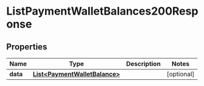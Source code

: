 

# ListPaymentWalletBalances200Response


## Properties

| Name | Type | Description | Notes |
|------------ | ------------- | ------------- | -------------|
|**data** | [**List&lt;PaymentWalletBalance&gt;**](PaymentWalletBalance.md) |  |  [optional] |



